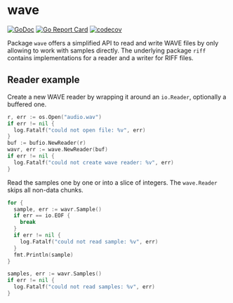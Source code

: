 # wave

[![GoDoc](https://godoc.org/github.com/bake/wave?status.svg)](https://godoc.org/github.com/bake/wave)
[![Go Report Card](https://goreportcard.com/badge/github.com/bake/wave)](https://goreportcard.com/report/github.com/bake/wave)
[![codecov](https://codecov.io/gh/bake/wave/branch/master/graph/badge.svg)](https://codecov.io/gh/bake/wave)

Package `wave` offers a simplified API to read and write WAVE files by only
allowing to work with samples directly. The underlying package `riff` contains
implementations for a reader and a writer for RIFF files.

## Reader example

Create a new WAVE reader by wrapping it around an `io.Reader`, optionally a
buffered one.

```go
r, err := os.Open("audio.wav")
if err != nil {
  log.Fatalf("could not open file: %v", err)
}
buf := bufio.NewReader(r)
wavr, err := wave.NewReader(buf)
if err != nil {
  log.Fatalf("could not create wave reader: %v", err)
}
```

Read the samples one by one or into a slice of integers. The `wave.Reader` skips
all non-data chunks.

```go
for {
  sample, err := wavr.Sample()
  if err == io.EOF {
    break
  }
  if err != nil {
    log.Fatalf("could not read sample: %v", err)
  }
  fmt.Println(sample)
}
```

```go
samples, err := wavr.Samples()
if err != nil {
  log.Fatalf("could not read samples: %v", err)
}
```
